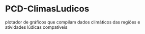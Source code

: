 # PCD-ClimasLudicos
plotador de gráficos que compilam dados climáticos das regiões e atividades lúdicas compatíveis
